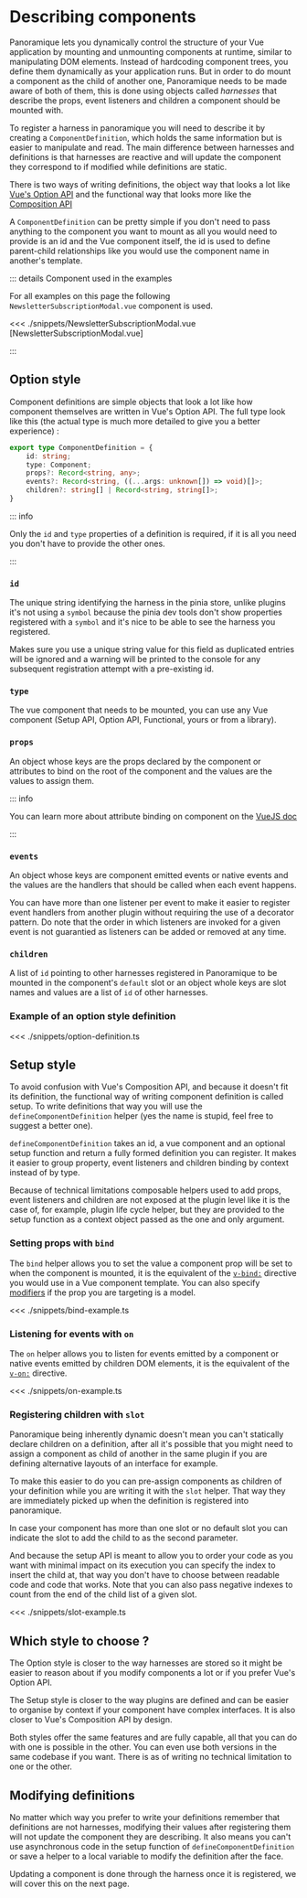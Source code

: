 # Describing components

Panoramique lets you dynamically control the structure of your Vue application
by mounting and unmounting components at runtime, similar to manipulating DOM
elements. Instead of hardcoding component trees, you define them dynamically as
your application runs. But in order to do mount a component as the child of
another one, Panoramique needs to be made aware of both of them, this is done
using objects called *harnesses* that describe the props, event listeners and
children a component should be mounted with.

To register a harness in panoramique you will need to describe it by creating a
`ComponentDefinition`, which holds the same information but is easier to
manipulate and read. The main difference between harnesses and definitions is
that harnesses are reactive and will update the component they correspond to if
modified while definitions are static.

There is two ways of writing definitions, the object way that looks a lot like
[Vue's Option API](https://vuejs.org/guide/introduction.html#options-api)
and the functional way that looks more like
the [Composition API](https://vuejs.org/guide/introduction.html#composition-api)

A `ComponentDefinition` can be pretty simple if you don't need to pass anything
to the component you want to mount as all you would need to provide is an id and
the Vue component itself, the id is used to define parent-child relationships
like you would use the component name in another's template.

::: details Component used in the examples

For all examples on this page the following `NewsletterSubscriptionModal.vue`
component is used.

<<< ./snippets/NewsletterSubscriptionModal.vue [NewsletterSubscriptionModal.vue]

:::

## Option style

Component definitions are simple objects that look a lot like how component
themselves are written in Vue's Option API. The full type look like this
(the actual type is much more detailed to give you a better experience) :

```ts
export type ComponentDefinition = {
	id: string;
	type: Component;
	props?: Record<string, any>;
	events?: Record<string, ((...args: unknown[]) => void)[]>;
	children?: string[] | Record<string, string[]>;
}
```

::: info

Only the `id` and `type` properties of a definition is required, if it is all
you need you don't have to provide the other ones.

:::

### `id`

The unique string identifying the harness in the pinia store, unlike plugins
it's not using a `symbol` because the pinia dev tools don't show properties
registered with a `symbol` and it's nice to be able to see the harness you
registered.

Makes sure you use a unique string value for this field as duplicated entries
will be ignored and a warning will be printed to the console for any subsequent
registration attempt with a pre-existing id.

### `type`

The vue component that needs to be mounted, you can use any Vue component
(Setup API, Option API, Functional, yours or from a library).

### `props`

An object whose keys are the props declared by the component or attributes to
bind on the root of the component and the values are the values to assign them.

::: info

You can learn more about attribute binding on component on
the [VueJS doc](https://vuejs.org/guide/components/attrs.html)

:::

### `events`

An object whose keys are component emitted events or native events and the
values are the handlers that should be called when each event happens.

You can have more than one listener per event to make it easier to register
event handlers from another plugin without requiring the use of a decorator
pattern. Do note that the order in which listeners are invoked for a given event
is not guarantied as listeners can be added or removed at any time.

### `children`

A list of `id` pointing to other harnesses registered in Panoramique to be
mounted in the component's `default` slot or an object whole keys are slot names
and values are a list of `id` of other harnesses.

### Example of an option style definition

<<< ./snippets/option-definition.ts

## Setup style

To avoid confusion with Vue's Composition API, and because it doesn't fit its
definition, the functional way of writing component definition is called setup.
To write definitions that way you will use the `defineComponentDefinition`
helper (yes the name is stupid, feel free to suggest a better one).

`defineComponentDefinition` takes an id, a vue component and an optional setup
function and return a fully formed definition you can register. It makes it
easier to group property, event listeners and children binding by context
instead of by type.

Because of technical limitations composable helpers used to add props, event
listeners and children are not exposed at the plugin level like it is the case
of, for example, plugin life cycle helper, but they are provided to the setup
function as a context object passed as the one and only argument.

### Setting props with `bind`

The `bind` helper allows you to set the value a component prop will be set to
when the component is mounted, it is the equivalent of the
[`v-bind:`](https://vuejs.org/api/built-in-directives.html#v-bind)
directive you would use in a Vue component template. You can also specify
[modifiers](https://vuejs.org/guide/essentials/forms.html#modifiers) if the prop
you are targeting is a model.

<<< ./snippets/bind-example.ts

### Listening for events with `on`

The `on` helper allows you to listen for events emitted by a component or native
events emitted by children DOM elements, it is the equivalent of the
[`v-on:`](https://vuejs.org/api/built-in-directives.html#v-on) directive.

<<< ./snippets/on-example.ts

### Registering children with `slot`

Panoramique being inherently dynamic doesn't mean you can't statically declare
children on a definition, after all it's possible that you might need to assign
a component as child of another in the same plugin if you are defining
alternative layouts of an interface for example.

To make this easier to do you can pre-assign components as children of your
definition while you are writing it with the `slot` helper. That way they are
immediately picked up when the definition is registered into panoramique.

In case your component has more than one slot or no default slot you can
indicate the slot to add the child to as the second parameter.

And because the setup API is meant to allow you to order your code as you want
with minimal impact on its execution you can specify the index to insert the
child at, that way you don't have to choose between readable code and code that
works. Note that you can also pass negative indexes to count from the end of the
child list of a given slot.

<<< ./snippets/slot-example.ts

## Which style to choose ?

The Option style is closer to the way harnesses are stored so it might be easier
to reason about if you modify components a lot or if you prefer Vue's Option
API.

The Setup style is closer to the way plugins are defined and can be easier to
organise by context if your component have complex interfaces. It is also closer
to Vue's Composition API by design.

Both styles offer the same features and are fully capable, all that you can do
with one is possible in the other. You can even use both versions in the same
codebase if you want. There is as of writing no technical limitation to one or
the other.

## Modifying definitions

No matter which way you prefer to write your definitions remember that
definitions are not harnesses, modifying their values after registering them
will not update the component they are describing. It also means you can't use
asynchronous code in the setup function of `defineComponentDefinition`
or save a helper to a local variable to modify the definition after the face.

Updating a component is done through the harness once it is registered, we will
cover this on the next page. 